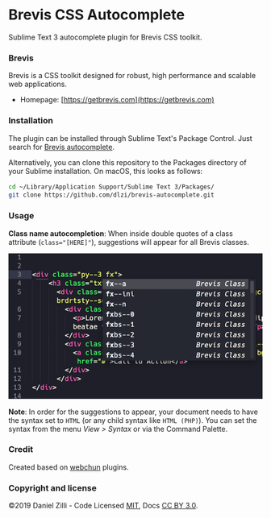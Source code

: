 Brevis CSS Autocomplete
=============

Sublime Text 3 autocomplete plugin for Brevis CSS toolkit.

### Brevis

Brevis is a CSS toolkit designed for robust, high performance and scalable web applications.

* Homepage: [https://getbrevis.com](https://getbrevis.com)

### Installation

The plugin can be installed through Sublime Text's Package Control. Just search for [Brevis autocomplete](https://sublime.wbond.net/packages/Brevis%20autocomplete).

Alternatively, you can clone this repository to the Packages directory of your Sublime installation. On macOS, this looks as follows:

```bash
cd ~/Library/Application Support/Sublime Text 3/Packages/
git clone https://github.com/dlzi/brevis-autocomplete.git
```

### Usage

**Class name autocompletion**: When inside double quotes of a class attribute (`class="[HERE]"`), suggestions will appear for all Brevis classes.

![screenshot](screenshot.png)

**Note**: In order for the suggestions to appear, your document needs to have the syntax set to `HTML` (or any child syntax like `HTML (PHP)`). You can set the syntax from the menu *View > Syntax* or via the Command Palette.

### Credit

Created based on [webchun](https://github.com/webchun) plugins.

### Copyright and license

©2019 Daniel Zilli - Code Licensed [MIT](LICENSE), Docs [CC BY 3.0](https://creativecommons.org/licenses/by/3.0/).
